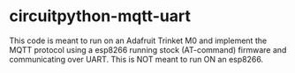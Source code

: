 # circuitpython-mqtt-uart
This code is meant to run on an Adafruit Trinket M0 and implement the MQTT protocol using a esp8266 running stock (AT-command) firmware and communicating over UART. This is NOT meant to run ON an esp8266.
